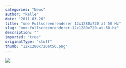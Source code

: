 ```yaml
---
categories: "News"
author: "kalle"
date: "2011-03-26"
title: "one Fullscreenrenderer 12x1280x720 at 50 Hz"
slug: "one-fullscreenrenderer-12x1280x720-at-50-hz"
description: ""
imported: "true"
originalType: "stuff"
thumb: "12x1280x720at50.png"
---
```



![](12x1280x720at50.png) 